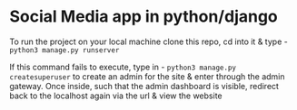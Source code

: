 # Social Media app in python/django

To run the project on your local machine clone this repo, cd into it & type - `python3 manage.py runserver`

If this command fails to execute, type in - `python3 manage.py createsuperuser` to create an admin for the site & enter through the admin gateway. Once 
inside, such that the admin dashboard is visible, redirect back to the localhost again via the url & view the website
